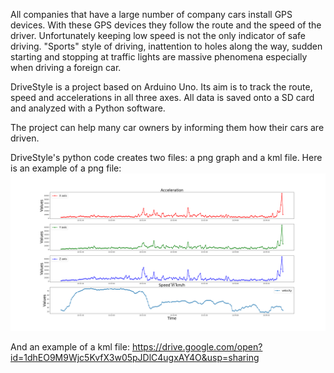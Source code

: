 All companies that have a large number of company cars install GPS devices. With these GPS devices they follow the route and the speed of the driver. Unfortunately keeping low speed is not the only indicator of safe driving. "Sports" style of driving, inattention to holes along the way, sudden starting and stopping at traffic lights are massive phenomena especially when driving a foreign car.

DriveStyle is a project based on Arduino Uno. Its aim is to track the route, speed and accelerations in all three axes. All data is saved onto a SD card and analyzed with a Python software.

The project can help many car owners by informing them how their cars are driven.	

DriveStyle's python code creates two files: a png graph and a kml file.
Here is an example of a png file:
![image](https://github.com/VladimirValkov/DriveStyle/blob/master/tests/DriveStyle.png)

And an example of a kml file:
https://drive.google.com/open?id=1dhEO9M9Wjc5KvfX3w05pJDlC4ugxAY4O&usp=sharing
